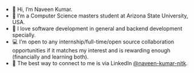 - 👋 Hi, I’m Naveen Kumar.
- 👀 I’m a Computer Science masters student at Arizona State University, USA.
- 💞️ I love software development in general and backend development specially.
- 💻 I’m open to any internship/full-time/open source collaboration opportunities if it matches my interest and is rewarding enough (financially and learning both).
- 💬 The best way to connect to me is via LinkedIn [@naveen-kumar-nitk](https://www.linkedin.com/in/naveen-kumar-asu/). 

<!---
personal-naveenkumar/personal-naveenkumar is a ✨ special ✨ repository because its `README.md` (this file) appears on your GitHub profile.
You can click the Preview link to take a look at your changes.
--->
